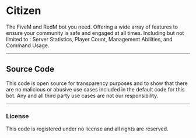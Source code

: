# Citizen
The FiveM and RedM bot you need. Offering a wide array of features to ensure your community is safe and engaged at all times. 
Including but not limited to : Server Statistics, Player Count, Management Abilities, and Command Usage.

---

## Source Code
This code is open source for transparency purposes and to show that there are no malicious or abusive use cases included in the
default code for this bot. Any and all third party use cases are not our responsibility.

---

### License
This code is registered under no license and all rights are reserved.
